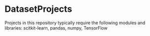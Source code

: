 # DatasetProjects
Projects in this repository typically require the following modules and libraries:  scitkit-learn, pandas, numpy, TensorFlow
